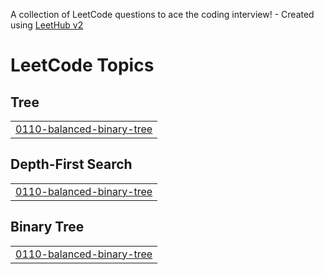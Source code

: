 A collection of LeetCode questions to ace the coding interview! - Created using [LeetHub v2](https://github.com/arunbhardwaj/LeetHub-2.0)
<!---LeetCode Topics Start-->
# LeetCode Topics
## Tree
|  |
| ------- |
| [0110-balanced-binary-tree](https://github.com/hemalekha28/leetcode-solutions/tree/master/0110-balanced-binary-tree) |
## Depth-First Search
|  |
| ------- |
| [0110-balanced-binary-tree](https://github.com/hemalekha28/leetcode-solutions/tree/master/0110-balanced-binary-tree) |
## Binary Tree
|  |
| ------- |
| [0110-balanced-binary-tree](https://github.com/hemalekha28/leetcode-solutions/tree/master/0110-balanced-binary-tree) |
<!---LeetCode Topics End-->